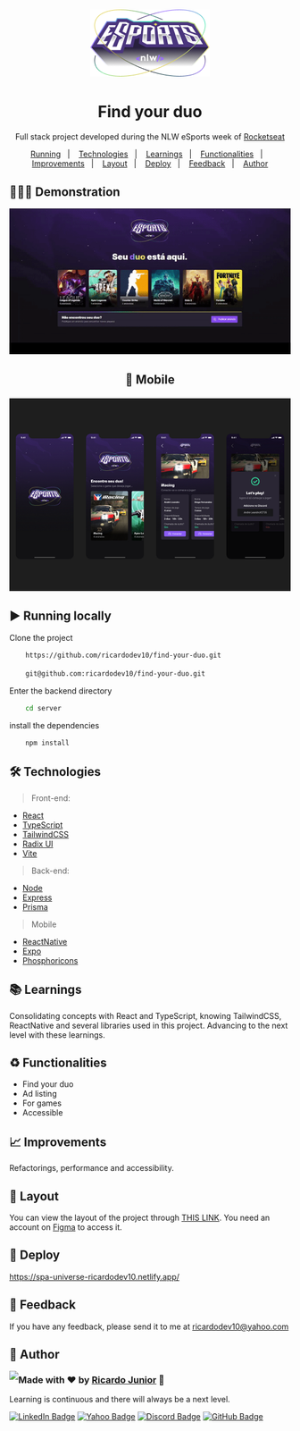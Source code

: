 # <p align="center"><img src=".github/find-your-duo-logo.png"></p>

<h1 align="center"> Find your duo </h1>


<p align="center">
Full stack project developed during the NLW eSports week of <a href="https://www.rocketseat.com.br" target="_blank">Rocketseat</a>
</p>


<p align="center">
  <a href="#-running">Running</a>&nbsp;&nbsp;&nbsp;|&nbsp;&nbsp;&nbsp;
  <a href="#-technologies">Technologies</a>&nbsp;&nbsp;&nbsp;|&nbsp;&nbsp;&nbsp;
  <a href="#-learnings">Learnings</a>&nbsp;&nbsp;&nbsp;|&nbsp;&nbsp;&nbsp;
  <a href="#-functionalities">Functionalities</a>&nbsp;&nbsp;&nbsp;|&nbsp;&nbsp;&nbsp;
  <a href="#-improvements">Improvements</a>&nbsp;&nbsp;&nbsp;|&nbsp;&nbsp;&nbsp;
  <a href="#-layout">Layout</a>&nbsp;&nbsp;&nbsp;|&nbsp;&nbsp;&nbsp;
  <a href="#-deploy">Deploy</a>&nbsp;&nbsp;&nbsp;|&nbsp;&nbsp;&nbsp;
  <a href="#-feedback">Feedback</a>&nbsp;&nbsp;&nbsp;|&nbsp;&nbsp;&nbsp;
  <a href="#-author">Author</a>
</p>


## 💁🏻‍♂️ Demonstration

<p align="center">
<img src=".github/nlw-esports-demonstration.gif">
</p>


## <p align="center"> 📱 Mobile </p>

<p align="center"><img src=".github/find-your-duo-mobile.png" /></p>


## ▶️ Running locally

Clone the project

```bash
    https://github.com/ricardodev10/find-your-duo.git

    git@github.com:ricardodev10/find-your-duo.git
```

Enter the backend directory

```bash
    cd server
```

install the dependencies

```bash
    npm install
```


## 🛠 Technologies

> Front-end: 

- [React](https://reactjs.org/)
- [TypeScript](https://www.typescriptlang.org/)
- [TailwindCSS](https://tailwindcss.com/)
- [Radix UI](https://www.radix-ui.com/)
- [Vite](https://vitejs.dev/)

> Back-end: 

- [Node](https://nodejs.org/en/)
- [Express](https://www.npmjs.com/package/express)
- [Prisma](https://www.prisma.io/express)

> Mobile

- [ReactNative](https://reactnative.dev/)
- [Expo](https://expo.dev/)
- [Phosphoricons](https://phosphoricons.com/)


## 📚 Learnings

Consolidating concepts with React and TypeScript, knowing TailwindCSS, ReactNative and several libraries used in this project.
Advancing to the next level with these learnings.


## ♻️ Functionalities

- Find your duo
- Ad listing
- For games
- Accessible


## 📈 Improvements

Refactorings, performance and accessibility.


## 🎨 Layout

You can view the layout of the project through [THIS LINK](https://www.figma.com/file/gpqavL469k0pPUGOmAQEM9/Explorer-Lab-%2301/duplicate). You need an account on [Figma](https://figma.com) to access it.


## 🚀 Deploy

https://spa-universe-ricardodev10.netlify.app/


## 🙂 Feedback

If you have any feedback, please send it to me at ricardodev10@yahoo.com


## 💛 Author

<img align="left" src="https://www.github.com/ricardodev10.png?size=115">

### Made with ♥ by [Ricardo Junior](https://www.linkedin.com/in/ricardodev10/) :wave:

Learning is continuous and there will always be a next level.

<a href="https://www.linkedin.com/in/ricardodev10" target="_blank"><img src="https://img.shields.io/badge/LinkedIn-0077B5?style=for-the-badge&logo=linkedin&logoColor=white" alt="LinkedIn Badge" height="25"></a>&nbsp;<a href="mailto:ricardodev10@yahoo.com" target="_blank"><img src="https://img.shields.io/badge/Email-FFFFFF?style=for-the-badge&logo=yahoo&logoColor=red" alt="Yahoo Badge" height="25"></a>&nbsp;<a href="https://api.whatsapp.com/send/?phone=%2B5531986161040&text&app_absent=0"><img src="https://img.shields.io/badge/WhatsApp-25D366?style=for-the-badge&logo=whatsapp&logoColor=white" alt="Discord Badge" height="25"></a>&nbsp;<a href="https://www.github.com/ricardodev10" target="_blank"><img src="https://img.shields.io/badge/github-171717?style=for-the-badge&logo=github&logoColor=white" alt="GitHub Badge" height="25"></a>&nbsp;

<br clear="left"/>